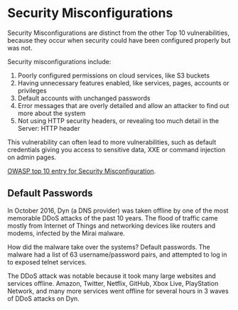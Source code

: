 # Security Misconfigurations
Security Misconfigurations are distinct from the other Top 10 vulnerabilities, because they occur when security could have been configured properly but was not.

Security misconfigurations include:

1. Poorly configured permissions on cloud services, like S3 buckets
  2.  Having unnecessary features enabled, like services, pages, accounts or privileges
   3. Default accounts with unchanged passwords
   4. Error messages that are overly detailed and allow an attacker to find out more about the system
   5. Not using HTTP security headers, or revealing too much detail in the Server: HTTP header

This vulnerability can often lead to more vulnerabilities, such as default credentials giving you access to sensitive data, XXE or command injection on admin pages.

[OWASP top 10 entry for Security Misconfiguration](https://owasp.org/www-project-top-ten/2017/A6_2017-Security_Misconfiguration.html).

## Default Passwords

In October 2016, Dyn (a DNS provider) was taken offline by one of the most memorable DDoS attacks of the past 10 years. The flood of traffic came mostly from Internet of Things and networking devices like routers and modems, infected by the Mirai malware.

How did the malware take over the systems? Default passwords. The malware had a list of 63 username/password pairs, and attempted to log in to exposed telnet services.

The DDoS attack was notable because it took many large websites and services offline. Amazon, Twitter, Netflix, GitHub, Xbox Live, PlayStation Network, and many more services went offline for several hours in 3 waves of DDoS attacks on Dyn.

